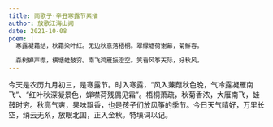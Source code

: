 ```yaml
---
title: 南歌子·辛丑寒露节素描
author: 放歌江海山阙
date: 2021-10-08
poem: |
  寒露凝霜结，秋霜染叶红。无边秋意落梧桐。翠绿塘荷谢幕，菊鲜容。

  森树蝉声噤，横塘蛙鼓穷。南飞鸿雁振澄空。笑看风筝天际，好秋风。
---
```


今天是农历九月初三，是寒露节。时入寒露，“风入蒹葭秋色晚，气冷露凝雁南飞”、“红叶秋深凝景色，蝉噤荷残偶见霜”。梧桐萧疏，秋菊香浓，大雁南飞，蛙鼓时穷。秋高气爽，果味飘香，也是孩子们放风筝的季节。今日天气晴好，万里长空，绡云无系，放眼北国，正入金秋。特填词以记。
